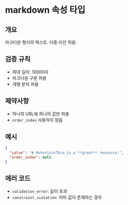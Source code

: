 # markdown 속성 타입

## 개요
마크다운 형식의 텍스트. 다중 라인 허용.

## 검증 규칙
- 최대 길이: 10000자
- 마크다운 구문 허용
- 개행 문자 허용

## 제약사항
- 하나의 URL에 하나의 값만 허용
- `order_index` 사용하지 않음

## 예시
```json
{
  "value": "# Notes\n\nThis is a **great** resource.",
  "order_index": null
}
```

## 에러 코드
- `validation_error`: 길이 초과
- `constraint_violation`: 이미 값이 존재하는 경우